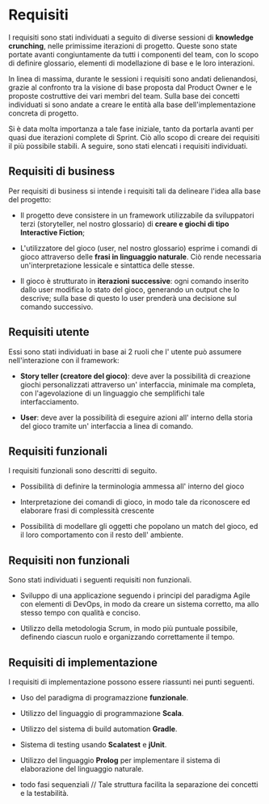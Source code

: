 # Requisiti

I requisiti sono stati individuati a seguito di diverse sessioni di **knowledge
crunching**, nelle primissime iterazioni di progetto. Queste sono state portate
avanti congiuntamente da tutti i componenti del team, con lo scopo di definire
glossario, elementi di modellazione di base e le loro interazioni.

In linea di massima, durante le sessioni i requisiti sono andati delienandosi,
grazie al confronto tra la visione di base proposta dal Product Owner e le
proposte costruttive dei vari membri del team. Sulla base dei concetti
individuati si sono andate a creare le entità alla base dell'implementazione
concreta di progetto.

Si è data molta importanza a tale fase iniziale, tanto da portarla avanti per
quasi due iterazioni complete di Sprint. Ciò allo scopo di creare dei requisiti
il più possibile stabili. A seguire, sono stati elencati i requisiti
individuati.

## Requisiti di business

<!-- Requisiti core, qualunque cosa significhi -->

Per requisiti di business si intende i requisiti tali da delineare l'idea alla
base del progetto:

- Il progetto deve consistere in un framework utilizzabile da sviluppatori terzi
  (storyteller, nel nostro glossario) di **creare e giochi di tipo Interactive
  Fiction**;

- L'utilizzatore del gioco (user, nel nostro glossario) esprime i comandi di
  gioco attraverso delle **frasi in linguaggio naturale**. Ciò rende necessaria
  un'interpretazione lessicale e sintattica delle stesse.

- Il gioco è strutturato in **iterazioni successive**: ogni comando inserito
  dallo user modifica lo stato del gioco, generando un output che lo descrive;
  sulla base di questo lo user prenderà una decisione sul comando successivo.

<!---I requisiti di business che sono stati individuati consistono in:

- Permettere ad un utente di creare dei giochi del tipo Interactive Fiction.

- Creare un sistema di Natural Language Processing in grado di comprendere ed
  estrarre significato dalla frase inserita dall'utente.

- Fornire un'interfaccia a linea di comando attraverso la quale un giocatore può
  interagire con il sistema.

- Creare un framework estensibile e ben sviluppato in ogni modulo, in modo da
  fornire un API chiara e facilmente utilizzabile. --->

## Requisiti utente

<!-- Cosa si aspetta l'utente dal programma? -->

Essi sono stati individuati in base ai 2 ruoli che l' utente può assumere
nell'interazione con il framework:

- **Story teller (creatore del gioco)**: deve aver la possibilità di creazione
  giochi personalizzati attraverso un' interfaccia, minimale ma completa, con
  l'agevolazione di un linguaggio che semplifichi tale interfacciamento.

- **User**: deve aver la possibilità di eseguire azioni all' interno della
  storia del gioco tramite un' interfaccia a linea di comando.

## Requisiti funzionali

<!-- Quali funzioni deve fornire il framework all'utente -->

I requisiti funzionali sono descritti di seguito.

- Possibilità di definire la terminologia ammessa all' interno del gioco

- Interpretazione dei comandi di gioco, in modo tale da riconoscere ed elaborare
  frasi di complessità crescente

- Possibilità di modellare gli oggetti che popolano un match del gioco, ed il
  loro comportamento con il resto dell' ambiente.

## Requisiti non funzionali

<!-- Cosa deve fornire il framework, come "side effect" -->

Sono stati individuati i seguenti requisiti non funzionali.

- Sviluppo di una applicazione seguendo i principi del paradigma Agile con
  elementi di DevOps, in modo da creare un sistema corretto, ma allo stesso
  tempo con qualità e conciso.

- Utilizzo della metodologia Scrum, in modo più puntuale possibile, definendo
  ciascun ruolo e organizzando correttamente il tempo.

## Requisiti di implementazione

<!-- Cosa deve essere utilizzato per l'implementazione, punti dai quali non possiamo prescindere -->

I requisiti di implementazione possono essere riassunti nei punti seguenti.

- Uso del paradigma di programazzione **funzionale**.

- Utilizzo del linguaggio di programmazione **Scala**.

- Utilizzo del sistema di build automation **Gradle**.

- Sistema di testing usando **Scalatest** e **jUnit**.

- Utilizzo del linguaggio **Prolog** per implementare il sistema di elaborazione
  del linguaggio naturale.

- todo fasi sequenziali // Tale struttura facilita la separazione dei concetti e
  la testabilità.
